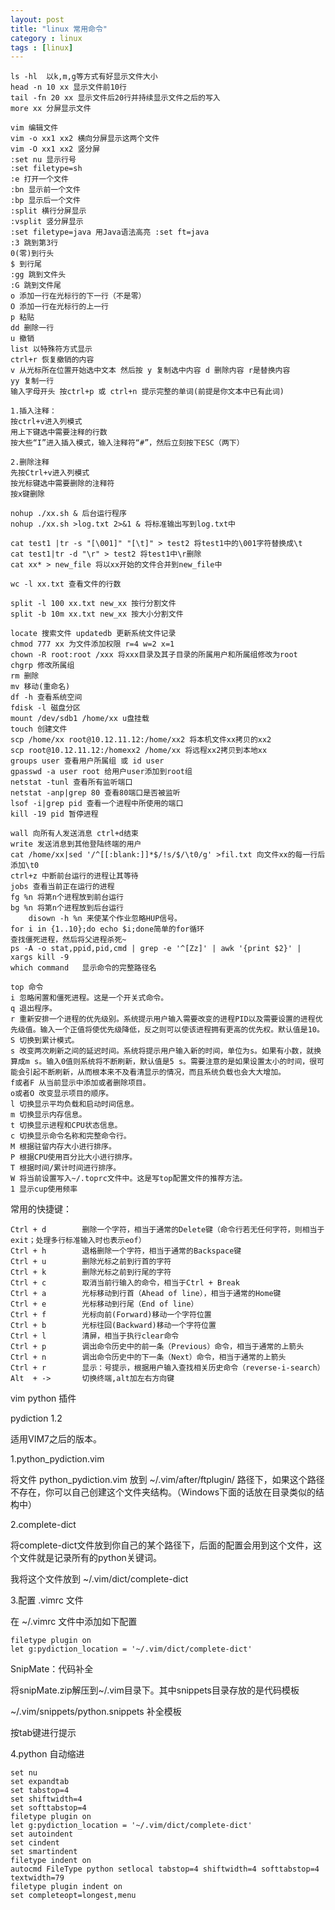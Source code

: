 ```yaml
---
layout: post
title: "linux 常用命令"
category : linux
tags : [linux]
---
```


	ls -hl  以k,m,g等方式有好显示文件大小
	head -n 10 xx 显示文件前10行
	tail -fn 20 xx 显示文件后20行并持续显示文件之后的写入
	more xx 分屏显示文件
	
	vim 编辑文件
	vim -o xx1 xx2 横向分屏显示这两个文件
	vim -O xx1 xx2 竖分屏
    :set nu 显示行号
    :set filetype=sh
	:e 打开一个文件
	:bn 显示前一个文件
	:bp 显示后一个文件
	:split 横行分屏显示
	:vsplit 竖分屏显示
	:set filetype=java 用Java语法高亮 :set ft=java
	:3 跳到第3行
	0(零)到行头
	$ 到行尾
	:gg 跳到文件头
	:G 跳到文件尾
	o 添加一行在光标行的下一行（不是零）
	O 添加一行在光标行的上一行
	p 粘贴
	dd 删除一行
	u 撤销
	list 以特殊符方式显示
    ctrl+r 恢复撤销的内容
	v 从光标所在位置开始选中文本 然后按 y 复制选中内容 d 删除内容 r是替换内容
	yy 复制一行
	输入字母开头 按ctrl+p 或 ctrl+n 提示完整的单词(前提是你文本中已有此词)

	1.插入注释：
	按ctrl+v进入列模式
	用上下键选中需要注释的行数
	按大些“I”进入插入模式，输入注释符“#”，然后立刻按下ESC（两下）

	2.删除注释
	先按Ctrl+v进入列模式
	按光标键选中需要删除的注释符
	按x键删除

	nohup ./xx.sh & 后台运行程序
	nohup ./xx.sh >log.txt 2>&1 & 将标准输出写到log.txt中
	
	cat test1 |tr -s "[\001]" "[\t]" > test2 将test1中的\001字符替换成\t
	cat test1|tr -d "\r" > test2 将test1中\r删除
	cat xx* > new_file 将以xx开始的文件合并到new_file中

	wc -l xx.txt 查看文件的行数

	split -l 100 xx.txt new_xx 按行分割文件
	split -b 10m xx.txt new_xx 按大小分割文件

	locate 搜索文件 updatedb 更新系统文件记录
	chmod 777 xx 为文件添加权限 r=4 w=2 x=1
	chown -R root:root /xxx 将xxx目录及其子目录的所属用户和所属组修改为root
	chgrp 修改所属组
	rm 删除
	mv 移动(重命名)
	df -h 查看系统空间
	fdisk -l 磁盘分区
	mount /dev/sdb1 /home/xx u盘挂载
	touch 创建文件
	scp /home/xx root@10.12.11.12:/home/xx2 将本机文件xx拷贝的xx2
	scp root@10.12.11.12:/homexx2 /home/xx 将远程xx2拷贝到本地xx
	groups user 查看用户所属组 或 id user
	gpasswd -a user root 给用户user添加到root组
	netstat -tunl 查看所有监听端口
	netstat -anp|grep 80 查看80端口是否被监听
	lsof -i|grep pid 查看一个进程中所使用的端口
	kill -19 pid 暂停进程
	
	wall 向所有人发送消息 ctrl+d结束
	write 发送消息到其他登陆终端的用户
	cat /home/xx|sed '/^[[:blank:]]*$/!s/$/\t0/g' >fil.txt 向文件xx的每一行后添加\t0
	ctrl+z 中断前台运行的进程让其等待
	jobs 查看当前正在运行的进程
	fg %n 将第n个进程放到前台运行
	bg %n 将第n个进程放到后台运行
        disown -h %n 来使某个作业忽略HUP信号。
	for i in {1..10};do echo $i;done简单的for循环
	查找僵死进程，然后将父进程杀死~
	ps -A -o stat,ppid,pid,cmd | grep -e '^[Zz]' | awk '{print $2}' | xargs kill -9
	which command	显示命令的完整路径名

	top 命令
	i 忽略闲置和僵死进程。这是一个开关式命令。
	q 退出程序。
	r 重新安排一个进程的优先级别。系统提示用户输入需要改变的进程PID以及需要设置的进程优先级值。输入一个正值将使优先级降低，反之则可以使该进程拥有更高的优先权。默认值是10。
	S 切换到累计模式。
	s 改变两次刷新之间的延迟时间。系统将提示用户输入新的时间，单位为s。如果有小数，就换算成m s。输入0值则系统将不断刷新，默认值是5 s。需要注意的是如果设置太小的时间，很可能会引起不断刷新，从而根本来不及看清显示的情况，而且系统负载也会大大增加。
	f或者F 从当前显示中添加或者删除项目。
	o或者O 改变显示项目的顺序。
	l 切换显示平均负载和启动时间信息。
	m 切换显示内存信息。
	t 切换显示进程和CPU状态信息。
	c 切换显示命令名称和完整命令行。
	M 根据驻留内存大小进行排序。
	P 根据CPU使用百分比大小进行排序。
	T 根据时间/累计时间进行排序。
	W 将当前设置写入~/.toprc文件中。这是写top配置文件的推荐方法。
	1 显示cup使用频率

常用的快捷键：

	Ctrl + d        删除一个字符，相当于通常的Delete键（命令行若无任何字符，则相当于exit；处理多行标准输入时也表示eof）
	Ctrl + h        退格删除一个字符，相当于通常的Backspace键
	Ctrl + u        删除光标之前到行首的字符
	Ctrl + k        删除光标之前到行尾的字符
	Ctrl + c        取消当前行输入的命令，相当于Ctrl + Break
	Ctrl + a        光标移动到行首（Ahead of line），相当于通常的Home键
	Ctrl + e        光标移动到行尾（End of line）
	Ctrl + f        光标向前(Forward)移动一个字符位置
	Ctrl + b        光标往回(Backward)移动一个字符位置
	Ctrl + l        清屏，相当于执行clear命令
	Ctrl + p        调出命令历史中的前一条（Previous）命令，相当于通常的上箭头
	Ctrl + n        调出命令历史中的下一条（Next）命令，相当于通常的上箭头
	Ctrl + r        显示：号提示，根据用户输入查找相关历史命令（reverse-i-search）
	Alt  + ->       切换终端,alt加左右方向键

vim python 插件

pydiction 1.2

适用VIM7之后的版本。

1.python_pydiction.vim

将文件 python_pydiction.vim 放到 ~/.vim/after/ftplugin/ 路径下，如果这个路径不存在，你可以自己创建这个文件夹结构。（Windows下面的话放在目录类似的结构中）

2.complete-dict

将complete-dict文件放到你自己的某个路径下，后面的配置会用到这个文件，这个文件就是记录所有的python关键词。

我将这个文件放到 ~/.vim/dict/complete-dict

3.配置 .vimrc 文件

在 ~/.vimrc 文件中添加如下配置 
	
	filetype plugin on
	let g:pydiction_location = '~/.vim/dict/complete-dict'

SnipMate：代码补全

将snipMate.zip解压到~/.vim目录下。其中snippets目录存放的是代码模板

~/.vim/snippets/python.snippets 补全模板

按tab键进行提示

4.python 自动缩进

	set nu
    set expandtab
    set tabstop=4
    set shiftwidth=4
    set softtabstop=4
    filetype plugin on
    let g:pydiction_location = '~/.vim/dict/complete-dict'
    set autoindent
    set cindent
    set smartindent
    filetype indent on
    autocmd FileType python setlocal tabstop=4 shiftwidth=4 softtabstop=4 textwidth=79
    filetype plugin indent on
    set completeopt=longest,menu